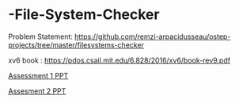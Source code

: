 # -File-System-Checker


Problem Statement: https://github.com/remzi-arpacidusseau/ostep-projects/tree/master/filesystems-checker

xv6 book : https://pdos.csail.mit.edu/6.828/2016/xv6/book-rev9.pdf

[Assessment 1 PPT](https://docs.google.com/presentation/d/1qm6xNy6PlqkuCwFSDGrECv0sQDTzsvKVBeLWnk09YpE/edit?usp=sharing)

[Assesment 2 PPT]()
